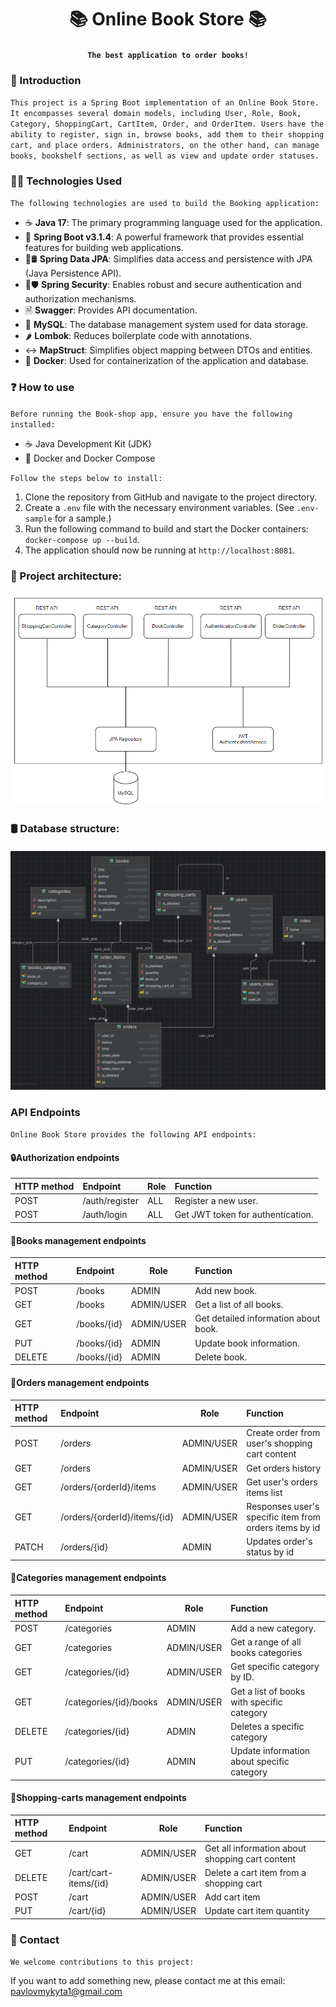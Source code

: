 # <h1 align="center">📚 Online Book Store 📚</h1>
#### <h4 align="center"> `The best application to order books!` </h4>

### 👋 Introduction
`This project is a Spring Boot implementation of an Online Book Store. It encompasses several domain models, including User, Role, Book, Category, ShoppingCart, CartItem, Order, and OrderItem. Users have the ability to register, sign in, browse books, add them to their shopping cart, and place orders. Administrators, on the other hand, can manage books, bookshelf sections, as well as view and update order statuses.`

### 👩‍💻 Technologies Used
`The following technologies are used to build the Booking application:`
- ☕ **Java 17**: The primary programming language used for the application.
- 🌱 **Spring Boot v3.1.4**: A powerful framework that provides essential features for building web applications.
- 🌱🛢️ **Spring Data JPA**: Simplifies data access and persistence with JPA (Java Persistence API).
- 🌱🛡️ **Spring Security**: Enables robust and secure authentication and authorization mechanisms.
- 🗎 **Swagger**: Provides API documentation.
- 🐬 **MySQL**: The database management system used for data storage.
- 🌶️ **Lombok**: Reduces boilerplate code with annotations.
- ↔️ **MapStruct**: Simplifies object mapping between DTOs and entities.
- 🐋  **Docker**: Used for containerization of the application and database.

### ❓ How to use
`Before running the Book-shop app, ensure you have the following installed:`
- ☕ Java Development Kit (JDK)
- 🐋 Docker and Docker Compose

`Follow the steps below to install:`
1. Clone the repository from GitHub and navigate to the project directory.
2. Create a `.env` file with the necessary environment variables. (See `.env-sample` for a sample.)
3. Run the following command to build and start the Docker containers:
   `docker-compose up --build`.
4. The application should now be running at `http://localhost:8081`.

### 👷 Project architecture:
![architecture.png](assets%2Farchitecture.png)

### 🛢️ Database structure:
#### <h4 align="center">![DB_Plan.png](assets%2FDB_Plan.png) </h4>
###  API Endpoints
`Online Book Store provides the following API endpoints:`


#### 🔒Authorization endpoints

| **HTTP method** | **Endpoint**    | **Role**    | **Function**                       |
|:----------------|:----------------|-------------|:-----------------------------------|
| POST            | /auth/register  | ALL         | Register a new user.               |
| POST            | /auth/login     | ALL         | Get JWT token for authentication.  |

#### 📘Books management endpoints

| **HTTP method** | **Endpoint** | **Role**    | **Function**                          |
|:----------------|:-------------|-------------|:--------------------------------------|
| POST            | /books       | ADMIN       | Add new book.                         |
| GET             | /books       | ADMIN/USER  | Get a list of all books.              |
| GET             | /books/{id}  | ADMIN/USER  | Get detailed information about book.  |
| PUT             | /books/{id}  | ADMIN       | Update book information.              |
| DELETE          | /books/{id}  | ADMIN       | Delete book.                          |

#### 📝Orders management endpoints
| **HTTP method** | **Endpoint**                 | **Role**    | **Function**                                           |
|:----------------|:-----------------------------|-------------|:-------------------------------------------------------|
| POST            | /orders                      | ADMIN/USER  | Create order from user's shopping cart content         |
| GET             | /orders                      | ADMIN/USER  | Get orders history                                     |
| GET             | /orders/{orderId}/items      | ADMIN/USER  | Get user's orders items list                           |
| GET             | /orders/{orderId}/items/{id} | ADMIN/USER  | Responses user's specific item from orders items by id |
| PATCH           | /orders/{id}                 | ADMIN       | Updates order's status by id                           |

#### 🔖Categories management endpoints
| **HTTP method** | **Endpoint**            | **Role**    | **Function**                                |
|:----------------|:------------------------|-------------|:--------------------------------------------|
| POST            | /categories             | ADMIN       | Add a new category.                         |
| GET             | /categories             | ADMIN/USER  | Get a range of all books categories         |
| GET             | /categories/{id}        | ADMIN/USER  | Get specific category by ID.                |
| GET             | /categories/{id}/books  | ADMIN/USER  | Get a list of books with specific category  |
| DELETE          | /categories/{id}        | ADMIN       | Deletes a specific category                 |
| PUT             | /categories/{id}        | ADMIN       | Update information about specific category  |

#### 🛒Shopping-carts management endpoints
| **HTTP method** | **Endpoint**          | **Role**    | **Function**                                     |
|:----------------|:----------------------|-------------|:-------------------------------------------------|
| GET             | /cart                 | ADMIN/USER  | Get all information about shopping cart content  |
| DELETE          | /cart/cart-items/{id} | ADMIN/USER  | Delete a cart item from a shopping cart          |
| POST            | /cart                 | ADMIN/USER  | Add cart item                                    |
| PUT             | /cart/{id}            | ADMIN/USER  | Update cart item quantity                        |

### 🤝 Contact
`We welcome contributions to this project:`

If you want to add something new, please contact me at this email: pavlovmykyta1@gmail.com 